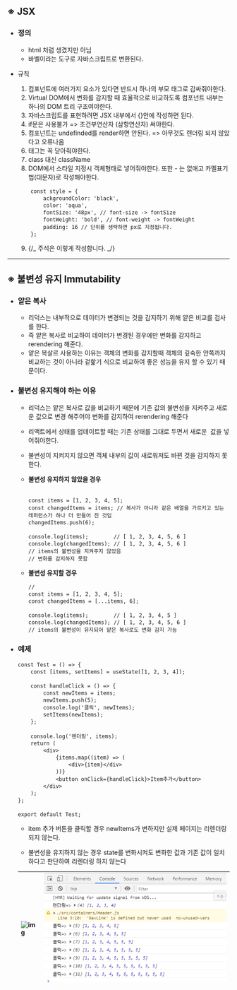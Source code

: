 ## ※ JSX

-   ### 정의
    -   html 처럼 생겼지만 아님
    -   바벨이라는 도구로 자바스크립트로 변환된다.
-   규칙

    1.  컴포넌트에 여러가지 요소가 있다면 반드시 하나의 부모 태그로 감싸줘야한다.
    1.  Virtual DOM에서 변화를 감지할 때 효율적으로 비교하도록 컴포넌트 내부는 하나의 DOM 트리 구조여야한다.
    1.  자바스크립트를 표현하려면 JSX 내부에서 {}안에 작성하면 된다.
    1.  if문은 사용불가 => 조건부연산자 (삼항연산자) 써야한다.
    1.  컴포넌트는 undefinded를 render하면 안된다. => 아무것도 렌더링 되지 않았다고 오류나옴
    1.  태그는 꼭 닫아줘야한다.
    1.  class 대신 className
    1.  DOM에서 스타일 지정시 객체형태로 넣어줘야한다. 또한 - 는 없애고 카멜표기법(대문자)로 작성해야한다.

    ```JSX
        const style = {
            ackgroundColor: 'black',
            color: 'aqua',
            fontSize: '48px', // font-size -> fontSize
            fontWeight: 'bold', // font-weight -> fontWeight
            padding: 16 // 단위를 생략하면 px로 지정됩니다.
        };

    ```

    9. {/_ 주석은 이렇게 작성합니다. _/}

---

## ※ 불변성 유지 Immutability

-   ### 얕은 복사

    -   리덕스는 내부적으로 데이터가 변경되는 것을 감지하기 위해 얕은 비교를 검사를 한다.
    -   즉 얕은 복사로 비교하여 데이터가 변경된 경우에만 변화를 감지하고 rerendering 해준다.
    -   얕은 복살르 사용하는 이유는 객체의 변화를 감지할때 객체의 깊숙한 안쪽까지 비교하는 것이 아니라 겉핥기 식으로 비교하여 좋은 성능을 유지 할 수 있기 때문이다.

-   ### 불변성 유지해야 하는 이유

    -   리덕스는 얕은 복사로 값을 비교하기 때문에 기존 값의 불변성을 지켜주고 새로운 값으로 변경 해주어야 변화를 감지하여 rerendering 해준다
    -   리액트에서 상태를 업데이트할 때는 기존 상태를 그대로 두면서 새로운  값을 넣어줘야한다.
    -   불변성이 지켜지지 않으면 객체 내부의 값이 새로워져도 바뀐 것을 감지하지 못한다.

    -   **불변성 유지하지 않았을 경우**

        ```JSX

        const items = [1, 2, 3, 4, 5];
        const changedItems = items; // 복사가 아니라 같은 배열을 가르키고 있는 레퍼런스가 하나 더 만들어 진 것임
        changedItems.push(6);

        console.log(items);        // [ 1, 2, 3, 4, 5, 6 ]
        console.log(changedItems); // [ 1, 2, 3, 4, 5, 6 ]
        // items의 불변성을 지켜주지 않았음
        // 변화를 감지하지 못함

        ```

    -   **불변성 유지할 경우**

        ```JSX
        //
        const items = [1, 2, 3, 4, 5];
        const changedItems = [...items, 6];

        console.log(items);        // [ 1, 2, 3, 4, 5 ]
        console.log(changedItems); // [ 1, 2, 3, 4, 5, 6 ]
        // items의 불변성이 유지되어 얕은 복사로도 변화 감지 가능

        ```

-   ### 예제

    ```JSX
    const Test = () => {
        const [items, setItems] = useState([1, 2, 3, 4]);

        const handleClick = () => {
            const newItems = items;
            newItems.push(5);
            console.log('클릭', newItems);
            setItems(newItems);
        };

        console.log('렌더링', items);
        return (
            <div>
                {items.map((item) => (
                    <div>{item}</div>
                ))}
                <button onClick={handleClick}>Item추가</button>
            </div>
        );
    };

    export default Test;
    ```

    -   item 추가 버튼을 클릭할 경우 newItems가 변하지만 실제 페이지는 리렌더링 되지 않는다.

    -   불변성을 유지하지 않는 경우 state를 변화시켜도 변화한 값과 기존 값이 일치하다고 판단하여 리렌더링 하지 않는다

    | ![img](./img/react_0_2.png) | ![img](./img/react_0_3.png) |
    | --------------------------- | --------------------------- |

